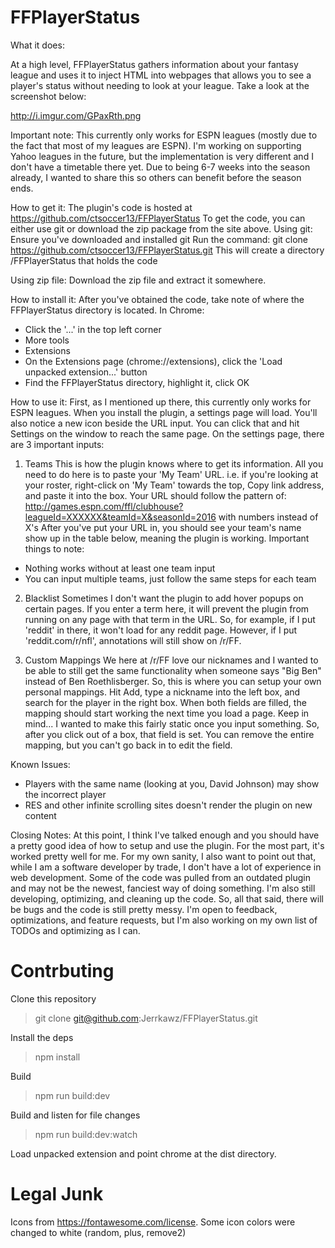 # FFPlayerStatus
What it does:

At a high level, FFPlayerStatus gathers information about your fantasy league and uses it to inject HTML into webpages that allows you to see a player's status without needing to look at your league. Take a look at the screenshot below:

http://i.imgur.com/GPaxRth.png

Important note:
This currently only works for ESPN leagues (mostly due to the fact that most of my leagues are ESPN). I'm working on supporting Yahoo leagues in the future, but the implementation is very different and I don't have a timetable there yet. Due to being 6-7 weeks into the season already, I wanted to share this so others can benefit before the season ends.

How to get it:
The plugin's code is hosted at https://github.com/ctsoccer13/FFPlayerStatus
To get the code, you can either use git or download the zip package from the site above.
Using git:
Ensure you've downloaded and installed git
Run the command: git clone https://github.com/ctsoccer13/FFPlayerStatus.git
This will create a directory <wherever you ran the command>/FFPlayerStatus that holds the code

Using zip file:
Download the zip file and extract it somewhere.

How to install it:
After you've obtained the code, take note of where the FFPlayerStatus directory is located.
In Chrome:
- Click the '...' in the top left corner
- More tools
- Extensions
- On the Extensions page (chrome://extensions), click the 'Load unpacked extension...' button
- Find the FFPlayerStatus directory, highlight it, click OK

How to use it:
First, as I mentioned up there, this currently only works for ESPN leagues.
When you install the plugin, a settings page will load. You'll also notice a new icon beside the URL input. You can click that and hit Settings on the window to reach the same page.
On the settings page, there are 3 important inputs:
1) Teams
This is how the plugin knows where to get its information. All you need to do here is to paste your 'My Team' URL.
i.e. if you're looking at your roster, right-click on 'My Team' towards the top, Copy link address, and paste it into the box.
Your URL should follow the pattern of: http://games.espn.com/ffl/clubhouse?leagueId=XXXXXX&teamId=X&seasonId=2016 with numbers instead of X's
After you've put your URL in, you should see your team's name show up in the table below, meaning the plugin is working. 
Important things to note:
- Nothing works without at least one team input
- You can input multiple teams, just follow the same steps for each team

2) Blacklist
Sometimes I don't want the plugin to add hover popups on certain pages. If you enter a term here, it will prevent the plugin from running on any page with that term in the URL.
So, for example, if I put 'reddit' in there, it won't load for any reddit page. However, if I put 'reddit.com/r/nfl', annotations will still show on /r/FF.

3) Custom Mappings
We here at /r/FF love our nicknames and I wanted to be able to still get the same functionality when someone says "Big Ben" instead of Ben Roethlisberger. So, this is where you can setup your own personal mappings. Hit Add, type a nickname into the left box, and search for the player in the right box. When both fields are filled, the mapping should start working the next time you load a page.
Keep in mind... I wanted to make this fairly static once you input something. So, after you click out of a box, that field is set. You can remove the entire mapping, but you can't go back in to edit the field.

Known Issues:
- Players with the same name (looking at you, David Johnson) may show the incorrect player
- RES and other infinite scrolling sites doesn't render the plugin on new content

Closing Notes:
At this point, I think I've talked enough and you should have a pretty good idea of how to setup and use the plugin. For the most part, it's worked pretty well for me. 
For my own sanity, I also want to point out that, while I am a software developer by trade, I don't have a lot of experience in web development. Some of the code was pulled from an outdated plugin and may not be the newest, fanciest way of doing something. I'm also still developing, optimizing, and cleaning up the code. So, all that said, there will be bugs and the code is still pretty messy. I'm open to feedback, optimizations, and feature requests, but I'm also working on my own list of TODOs and optimizing as I can.

# Contrbuting
Clone this repository
> git clone git@github.com:Jerrkawz/FFPlayerStatus.git

Install the deps
> npm install

Build
> npm run build:dev

Build and listen for file changes
> npm run build:dev:watch

Load unpacked extension and point chrome at the dist directory.

# Legal Junk
Icons from https://fontawesome.com/license. Some icon colors were changed to white (random, plus, remove2)